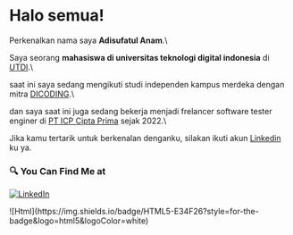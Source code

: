 # Halo semua! 

Perkenalkan nama saya **Adisufatul Anam**.\

Saya seorang **mahasiswa di universitas teknologi digital indonesia** di [UTDI](https://www.utdi.ac.id/).\ 

saat ini saya sedang mengikuti studi independen kampus merdeka dengan mitra [DICODING](https://www.dicoding.com/).\

dan saya saat ini juga sedang bekerja menjadi frelancer software tester enginer di [PT ICP Cipta Prima](https://www.incenplus.com/network_partners.php) sejak 2022.\

Jika kamu tertarik untuk berkenalan denganku, silakan ikuti akun [Linkedin](https://www.linkedin.com/in/adisufatul-anam/) ku ya.
### 🔍 You Can Find Me at 
<p> 
  <a href="https://www.linkedin.com/in/adisufatul-anam/" target="_blank">
    <img alt="LinkedIn" src="https://img.shields.io/badge/linkedin-%230077B5.svg?&style=for-the-badge&logo=linkedin&logoColor=white" />
  </a> 
</p>
![Html](https://img.shields.io/badge/HTML5-E34F26?style=for-the-badge&logo=html5&logoColor=white)
